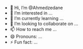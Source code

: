 - 👋 Hi, I’m @Ahmedzedane
- 👀 I’m interested in ...
- 🌱 I’m currently learning ...
- 💞️ I’m looking to collaborate on ...
- 📫 How to reach me ...
- 😄 Pronouns: ...
- ⚡ Fun fact: ...

<!---
Ahmedzedane/Ahmedzedane is a ✨ special ✨ repository because its `README.md` (this file) appears on your GitHub profile.
You can click the Preview link to take a look at your changes.
--->
